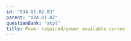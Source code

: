 ```yaml
---
id: "034.01.02.03"
parent: "034.01.02"
questionBank: "atpl"
title: Power required/power available curves
---
```

